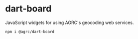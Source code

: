 # dart-board
JavaScript widgets for using AGRC's geocoding web services.


```
npm i @agrc/dart-board
```
